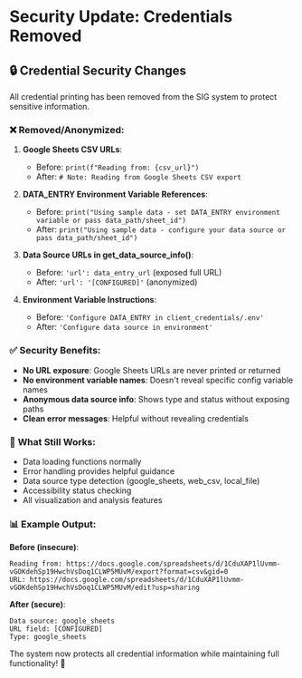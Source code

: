 # Security Update: Credentials Removed

## 🔒 Credential Security Changes

All credential printing has been removed from the SIG system to protect sensitive information.

### ❌ **Removed/Anonymized**:

1. **Google Sheets CSV URLs**: 
   - Before: `print(f"Reading from: {csv_url}")` 
   - After: `# Note: Reading from Google Sheets CSV export`

2. **DATA_ENTRY Environment Variable References**:
   - Before: `print("Using sample data - set DATA_ENTRY environment variable or pass data_path/sheet_id")`
   - After: `print("Using sample data - configure your data source or pass data_path/sheet_id")`

3. **Data Source URLs in get_data_source_info()**:
   - Before: `'url': data_entry_url` (exposed full URL)
   - After: `'url': '[CONFIGURED]'` (anonymized)

4. **Environment Variable Instructions**:
   - Before: `'Configure DATA_ENTRY in client_credentials/.env'`
   - After: `'Configure data source in environment'`

### ✅ **Security Benefits**:

- **No URL exposure**: Google Sheets URLs are never printed or returned
- **No environment variable names**: Doesn't reveal specific config variable names
- **Anonymous data source info**: Shows type and status without exposing paths
- **Clean error messages**: Helpful without revealing credentials

### 🎯 **What Still Works**:

- Data loading functions normally
- Error handling provides helpful guidance
- Data source type detection (google_sheets, web_csv, local_file)
- Accessibility status checking
- All visualization and analysis features

### 📊 **Example Output**:

**Before (insecure)**:
```
Reading from: https://docs.google.com/spreadsheets/d/1CduXAP1lUvmm-vGOKdehSp19HwchVsDoq1CLWP5MUvM/export?format=csv&gid=0
URL: https://docs.google.com/spreadsheets/d/1CduXAP1lUvmm-vGOKdehSp19HwchVsDoq1CLWP5MUvM/edit?usp=sharing
```

**After (secure)**:
```
Data source: google_sheets
URL field: [CONFIGURED] 
Type: google_sheets
```

The system now protects all credential information while maintaining full functionality! 🔐